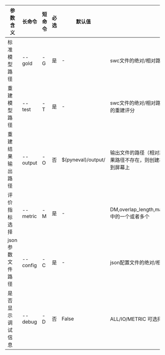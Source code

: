 | 参数含义 | 长命令 | 短命令 | 必选 | 默认值 | 输入域 |
| --- | --- | --- | --- | --- | --- |
| 标准模型路径 | --gold | -G | 是 | - | swc文件的绝对/相对路径 |
| 重建模型路径 | --test | -T | 是 | - | swc文件的绝对/相对路径。可输入文件夹，计算文件夹中所有模型的重建评分 |
| 重建结果输出路径 | --output | -O | 否 | $(pyneval)/output/ | 输出文件的路径（相对路径以neu\_metric所在文件夹为起点）。如果路径不存在，则创建相应文件夹。如果该参数不存在，结果打印到屏幕上 |
| 评价指标选择 | --metric | -M | 是 | - | DM,overlap_length,matched_lengthBM,diadem_metric,netmets中的一个或者多个 |
| json参数文件路径 | --config | -C | 是 | - | json配置文件的绝对/相对路径 |
| 是否显示调试信息 | --debug | -D | 否 | False | ALL/IO/METRIC 可选择相关模块的调试信息 |
